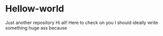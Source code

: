 # Hellow-world
Just another repository
Hi all!
Here to check on you
I should ideally write something huge ass because 

